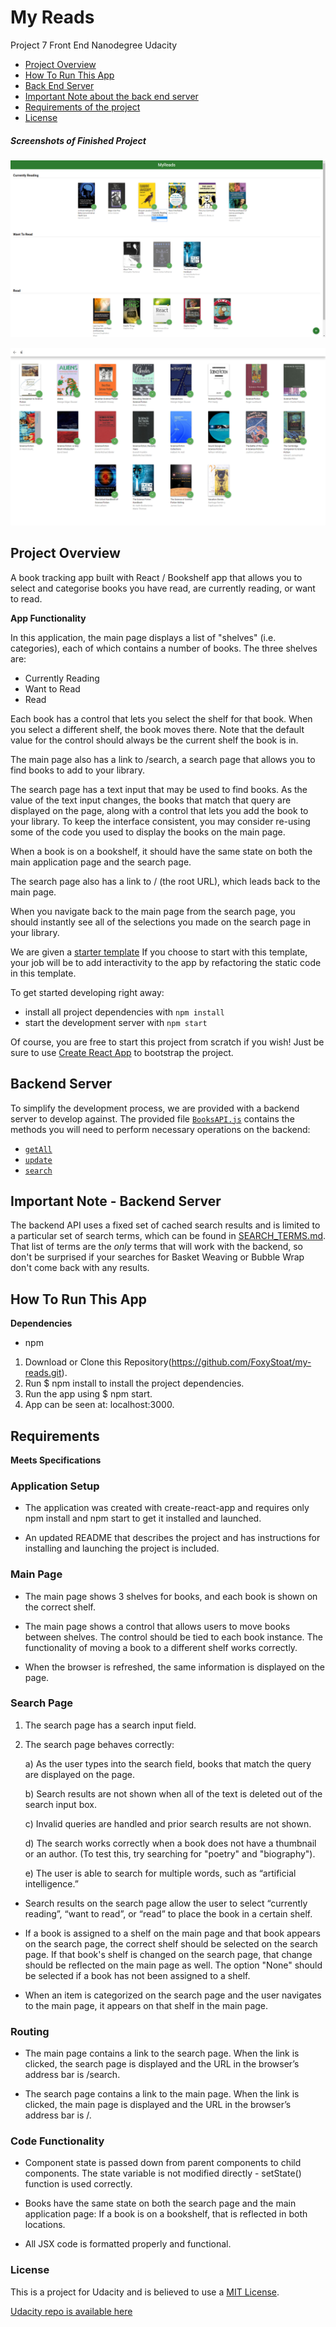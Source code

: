 # My Reads

Project 7 Front End Nanodegree Udacity

* [Project Overview](https://github.com/FoxyStoat/my-reads#project-overview)
* [How To Run This App](https://github.com/FoxyStoat/my-reads#how-to-run-this-app)
* [Back End Server](https://github.com/FoxyStoat/my-reads#backend-server)
* [Important Note about the back end server](https://github.com/FoxyStoat/my-reads#important-note---backend-server)
* [Requirements of the project](https://github.com/FoxyStoat/my-reads#requirements)
* [License](https://github.com/FoxyStoat/my-reads#license)

##### Screenshots of Finished Project

![screenshot of finished project](screenshot-my-reads.png "screenshot of finished project")

![screenshot of finished project search page](screenshot-my-reads-search.png "screenshot of finished project search page")

## Project Overview

A book tracking app built with React / Bookshelf app that allows you to select and categorise books you have read, are currently reading, or want to read.

**App Functionality**

In this application, the main page displays a list of "shelves" (i.e. categories), each of which contains a number of books. The three shelves are:

* Currently Reading
* Want to Read
* Read

Each book has a control that lets you select the shelf for that book. When you select a different shelf, the book moves there. Note that the default value for the control should always be the current shelf the book is in.

The main page also has a link to /search, a search page that allows you to find books to add to your library.

The search page has a text input that may be used to find books. As the value of the text input changes, the books that match that query are displayed on the page, along with a control that lets you add the book to your library. To keep the interface consistent, you may consider re-using some of the code you used to display the books on the main page.

When a book is on a bookshelf, it should have the same state on both the main application page and the search page.

The search page also has a link to / (the root URL), which leads back to the main page.

When you navigate back to the main page from the search page, you should instantly see all of the selections you made on the search page in your library.

We are given a [starter template](https://github.com/udacity/reactnd-project-myreads-starter) If you choose to start with this template, your job will be to add interactivity to the app by refactoring the static code in this template.

To get started developing right away:

* install all project dependencies with `npm install`
* start the development server with `npm start`

Of course, you are free to start this project from scratch if you wish! Just be sure to use [Create React App](https://github.com/facebookincubator/create-react-app) to bootstrap the project.

## Backend Server

To simplify the development process, we are provided with a backend server to develop against. The provided file [`BooksAPI.js`](src/BooksAPI.js) contains the methods you will need to perform necessary operations on the backend:

* [`getAll`](#getall)
* [`update`](#update)
* [`search`](#search)

## Important Note - Backend Server
The backend API uses a fixed set of cached search results and is limited to a particular set of search terms, which can be found in [SEARCH_TERMS.md](SEARCH_TERMS.md). That list of terms are the _only_ terms that will work with the backend, so don't be surprised if your searches for Basket Weaving or Bubble Wrap don't come back with any results.

## How To Run This App

**Dependencies**

 * npm

1. Download or Clone this Repository(https://github.com/FoxyStoat/my-reads.git).
2. Run $ npm install to install the project dependencies.
3. Run the app using $ npm start.
4. App can be seen at: localhost:3000.

## Requirements

**Meets Specifications**

### Application Setup

* The application was created with create-react-app and requires only npm install and npm start to get it installed and launched.

* An updated README that describes the project and has instructions for installing and launching the project is included.

### Main Page

* The main page shows 3 shelves for books, and each book is shown on the correct shelf.

* The main page shows a control that allows users to move books between shelves. The control should be tied to each book instance. The functionality of moving a book to a different shelf works correctly.

* When the browser is refreshed, the same information is displayed on the page.

### Search Page

1. The search page has a search input field.

2. The search page behaves correctly:

    a) As the user types into the search field, books that match the query are displayed on the page.

    b) Search results are not shown when all of the text is deleted out of the search input box.

    c) Invalid queries are handled and prior search results are not shown.

    d) The search works correctly when a book does not have a thumbnail or an author. (To test this, try searching for "poetry" and "biography").

    e) The user is able to search for multiple words, such as “artificial intelligence.”

* Search results on the search page allow the user to select “currently reading”, “want to read”, or “read” to place the book in a certain shelf.

* If a book is assigned to a shelf on the main page and that book appears on the search page, the correct shelf should be selected on the search page. If that book's shelf is changed on the search page, that change should be reflected on the main page as well. The option "None" should be selected if a book has not been assigned to a shelf.

* When an item is categorized on the search page and the user navigates to the main page, it appears on that shelf in the main page.

### Routing

* The main page contains a link to the search page. When the link is clicked, the search page is displayed and the URL in the browser’s address bar is /search.

* The search page contains a link to the main page. When the link is clicked, the main page is displayed and the URL in the browser’s address bar is /.

### Code Functionality

* Component state is passed down from parent components to child components. The state variable is not modified directly - setState() function is used correctly.

* Books have the same state on both the search page and the main application page: If a book is on a bookshelf, that is reflected in both locations.

* All JSX code is formatted properly and functional.

### License

This is a project for Udacity and is believed to use a [MIT License](https://opensource.org/licenses/MIT).

[Udacity repo is available here](https://github.com/udacity/reactnd-project-myreads-starter)
